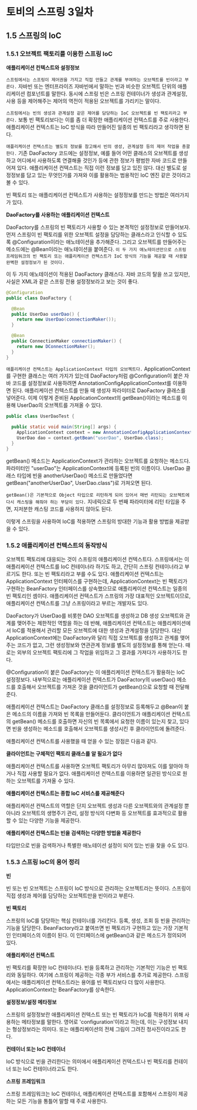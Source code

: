 # 토비의 스프링 3일차

## 1.5 스프링의 IoC

### 1.5.1 오브젝트 팩토리를 이용한 스프링 IoC

**애플리케이션 컨텍스트와 설정정보**

`스프링에서는 스프링이 제어권을 가지고 직접 만들고 관계를 부여하는 오브젝트를 빈이라고 부른다.` 자바빈 또는 엔터프라이즈 자바빈에서 말하는 빈과 비슷한 오브젝트 단위의 애플리케이션 컴포넌트를 말한다. 동시에 스프링 빈은 스프링 컨테이너가 생성과 관계설정, 사용 등을 제어해주는 제어의 역전이 적용된 오브젝트를 가리키는 말이다.

`스프링에서는 빈의 생성과 관계설정 같은 제어를 담당하는 IoC 오브젝트를 빈 팩토리라고 부른다.` 보통 빈 팩토리보다는 이를 좀 더 확장한 애플리케이션 컨텍스트를 주로 사용한다. 애플리케이션 컨텍스트는 IoC 방식을 따라 만들어진 일종의 빈 팩토리라고 생각하면 된다.

`애플리케이션 컨텍스트는 별도의 정보를 참고해서 빈의 생성, 관계설정 등의 제어 작업을 총괄한다.` 기존 DaoFactory 코드에는 설정정보, 예를 들어 어떤 클래스의 오브젝트를 생성하고 어디에서 사용하도록 연결해줄 것인가 등에 관한 정보가 평범한 자바 코드로 만들어져 있다. 애플리케이션 컨텍스트는 직접 이런 정보를 담고 있진 않다. 대신 별도로 설정정보를 담고 있는 무엇인가를 가져와 이를 활용하는 범용적인 IoC 엔진 같은 것이라고 볼 수 있다.

빈 팩토리 또는 애플리케이션 컨텍스트가 사용하는 설정정보를 만드는 방법은 여러가지가 있다.

**DaoFactory를 사용하는 애플리케이션 컨텍스트**

DaoFactory를 스프링의 빈 팩토리가 사용할 수 있는 본격적인 설정정보로 만들어보자. 먼저 스프링이 빈 팩토리를 위한 오브젝트 설정을 담당하는 클래스라고 인식할 수 있도록 @Configuration이라는 애노테이션을 추가해준다. 그리고 오브젝트를 만들어주는 메소드에는 @Bean이라는 애노테이션을 붙여준다. `이 두 가지 애노테이션만으로 스프링 프레임워크의 빈 팩토리 또는 애플리케이션 컨텍스트가 IoC 방식의 기능을 제공할 때 사용할 완벽한 설정정보가 된 것이다.`

이 두 가지 애노테이션이 적용된 DaoFactory 클래스다. 자바 코드의 탈을 쓰고 있지만, 사실은 XML과 같은 스프링 전용 설정정보라고 보는 것이 좋다.

```java
@Configuration
public class DaoFactory {

  @Bean
  public UserDao userDao() {
    return new UserDao(connectionMaker());
  }

  @Bean
  public ConnectionMaker connectionMaker() {
    return new DConnectionMaker();
  }
}
```

`애플리케이션 컨텍스트는 ApplicationContext 타입의 오브젝트다.` ApplicationContext를 구현한 클래스는 여러 가지가 있는데 DaoFactory처럼 @Configuration이 붙은 자바 코드를 설정정보로 사용하려면 AnnotationConfigApplicationContext를 이용하면 된다. 애플리케이션 컨텍스트를 만들 때 생성자 파라미터로 DaoFactory 클래스를 넣어준다. 이제 이렇게 준비된 ApplicationContext의 getBean()이라는 메소드를 이용해 UserDao의 오브젝트를 가져올 수 있다.

```java
public class UserDaoTest {
  
  public static void main(String[] args) {
    ApplicationContext context = new AnnotationConfigApplicationContext();
    UserDao dao = context.getBean("userDao", UserDao.class);
  }
}
```

getBean() 메소드는 ApplicationContext가 관리하는 오브젝트를 요청하는 메소드다. 파라미터인 "userDao"는 ApplicationContext에 등록된 빈의 이름이다. UserDao 클래스 타입에 빈을 anotherUserDao() 메소드로 만들었다면 getBean("anotherUserDao", UserDao.class")로 가져오면 된다.

`getBean()은 기본적으로 Object 타입으로 리턴하게 되어 있어서 매번 리턴되는 오브젝트에 다시 캐스팅을 해줘야 하는 부담이 있다.` 지네릭으로 두 번째 파라미터에 리턴 타입을 주면, 지저분한 캐스팅 코드를 사용하지 않아도 된다.

이렇게 스프링을 사용하여 IoC를 적용하면 스프링의 방대한 기능과 활용 방법을 제공받을 수 있다.

### 1.5.2 애플리케이션 컨텍스트의 동작방식

오브젝트 팩토리에 대응되는 것이 스프링의 애플리케이션 컨텍스트다. 스프링에서는 이 애플리케이션 컨텍스트를 IoC 컨테이너라 하기도 하고, 간단히 스프링 컨테이너라고 부르기도 한다. 또는 빈 팩토리라고 부를 수도 있다. 애플리케이션 컨텍스트는 ApplicationContext 인터페이스를 구현하는데, ApplicationContext는 빈 팩토리가 구현하는 BeanFactory 인터페이스를 상속했으므로 애플리케이션 컨텍스트는 일종의 빈 팩토리인 셈이다. 애플리케이션 컨텍스트가 스프링의 가장 대표적인 오브젝트이므로, 애플리케이션 컨텍스트를 그냥 스프링이라고 부르는 개발자도 있다.

DaoFactory가 UserDao를 비롯한 DAO 오브젝트를 생성하고 DB 생성 오브젝트와 관계를 맺어주는 제한적인 역할을 하는 데 반해, 애플리케이션 컨텍스트는 애플리케이션에서 IoC를 적용해서 관리할 모든 오브젝트에 대한 생성과 관계설정을 담당한다. 대신 ApplicationContext에는 DaoFactory와 달리 직접 오브젝트를 생성하고 관계를 맺어주는 코드가 없고, 그런 생성정보와 연관관계 정보를 별도의 설정정보를 통해 얻는다. 때로는 외부의 오브젝트 팩토리에 그 작업을 위임하고 그 결과를 가져다가 사용하기도 한다.

@Configuration이 붙은 DaoFactory는 이 애플리케이션 컨텍스트가 활용하는 IoC 설정정보다. 내부적으로는 애플리케이션 컨텍스트가 DaoFactory의 userDao() 메소드를 호출해서 오브젝트를 가져온 것을 클라이언트가 getBean()으로 요청할 때 전달해준다.

애플리케이션 컨텍스트는 DaoFactory 클래스를 설정정보로 등록해두고 @Bean이 붙은 메소드의 이름을 가져와 빈 목록을 만들어둔다. 클라이언트가 애플리케이션 컨텍스트의 getBean() 메소드를 호출하면 자신의 빈 목록에서 요청한 이름이 있는지 찾고, 있다면 빈을 생성하는 메소드를 호출해서 오브젝트를 생성시킨 후 클라이언트에 돌려준다.

애플리케이션 컨텍스트를 사용했을 때 얻을 수 있는 장점은 다음과 같다.

**클라이언트는 구체적인 팩토리 클래스를 알 필요가 없다**

애플리케이션 컨텍스트를 사용하면 오브젝트 팩토리가 아무리 많아져도 이를 알아야 하거나 직접 사용할 필요가 없다. 애플리케이션 컨텍스트를 이용하면 일관된 방식으로 원하는 오브젝트를 가져올 수 있다.

**애플리케이션 컨텍스트는 종합 IoC 서비스를 제공해준다**

애플리케이션 컨텍스트의 역할은 단지 오브젝트 생성과 다른 오브젝트와의 관계설정 뿐 아니라 오브젝트의 생명주기 관리, 설정 방식의 다변화 등 오브젝트를 효과적으로 활용할 수 있는 다양한 기능을 제공한다. 

**애플리케이션 컨텍스트는 빈을 검색하는 다양한 방법을 제공한다**

타입만으로 빈을 검색하거나 특별한 애노테이션 설정이 되어 있는 빈을 찾을 수도 있다.

### 1.5.3 스프링 IoC의 용어 정리

**빈**

빈 또는 빈 오브젝트는 스프링이 IoC 방식으로 관리하는 오브젝트라는 뜻이다. 스프링이 직접 생성과 제어를 담당하는 오브젝트만을 빈이라고 부른다.

**빈 팩토리**

스프링의 IoC를 담당하는 핵심 컨테이너를 가리킨다. 등록, 생성, 조회 등 빈을 관리하는 기능을 담당한다. BeanFactory라고 붙여쓰면 빈 팩토리가 구현하고 있는 가장 기본적인 인터페이스의 이름이 된다. 이 인터페이스에 getBean()과 같은 메소드가 정의되어 있다.

**애플리케이션 컨텍스트**

빈 팩토리를 확장한 IoC 컨테이너다. 빈을 등록하고 관리하는 기본적인 기능은 빈 팩토리와 동일하다. 여기에 스프링이 제공하는 각종 부가 서비스를 추가로 제공한다. 스프링에서는 애플리케이션 컨텍스트라는 용어를 빈 팩토리보다 더 많이 사용한다. ApplicationContext는 BeanFactory를 상속한다.

**설정정보/설정 메타정보**

스프링의 설정정보란 애플리케이션 컨텍스트 또는 빈 팩토리가 IoC를 적용하기 위해 사용하는 메타정보를 말한다. 영어로 'configuration'이라고 하는데, 이는 구성정보 내지는 형상정보라는 의미다. 또는 애플리케이션의 전체 그림이 그려진 청사진이라고도 한다.

**컨테이너 또는 IoC 컨테이너**

IoC 방식으로 빈을 관리한다는 의미에서 애플리케이션 컨텍스트나 빈 팩토리를 컨테이너 또는 IoC 컨테이너라고도 한다.

**스프링 프레임워크**

스프링 프레임워크는 IoC 컨테이너, 애플리케이션 컨텍스트를 포함해서 스프링이 제공하는 모든 기능을 통틀어 말할 때 주로 사용한다.
  
